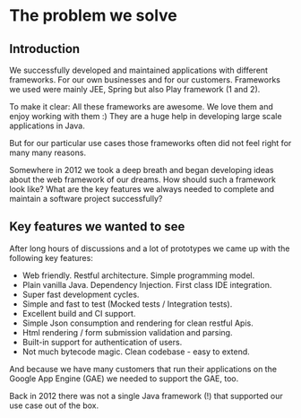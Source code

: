 The problem we solve
====================

Introduction
------------

We successfully developed and maintained 
applications with different frameworks. For our own
businesses and for our customers. Frameworks we used were mainly
JEE, Spring but also Play framework (1 and 2).

To make it clear: All these frameworks are awesome. We love them and enjoy working with them :)
They are a huge help in developing large scale applications in Java.

But for our particular 
use cases those frameworks often did not feel right for many many reasons.

Somewhere in 2012 we took a deep breath and began developing ideas about
the web framework of our dreams. How should such a framework look like? What are
the key features we always needed to complete and maintain a software project successfully?


Key features we wanted to see
-----------------------------

After long hours of discussions and a lot of prototypes we came 
up with the following key features:

 * Web friendly. Restful architecture. Simple programming model.
 * Plain vanilla Java. Dependency Injection. First class IDE integration.
 * Super fast development cycles.
 * Simple and fast to test (Mocked tests / Integration tests).
 * Excellent build and CI support.
 * Simple Json consumption and rendering for clean restful Apis.
 * Html rendering / form submission validation and parsing.
 * Built-in support for authentication of users.
 * Not much bytecode magic. Clean codebase - easy to extend.

And because we have many customers that run their applications on the 
Google App Engine (GAE) we needed to support the GAE, too.

Back in 2012 there was not a single Java framework (!) that supported our use case 
out of the box.